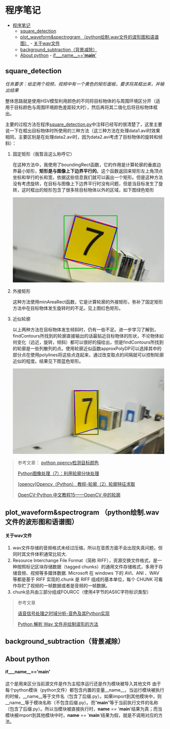 # 程序笔记

- [程序笔记](#程序笔记)
    - [square_detection](#square_detection)
    - [plot_waveform&spectrogram （python绘制.wav文件的波形图和语谱图）](#plot_waveformspectrogram-python绘制wav文件的波形图和语谱图)
            - [关于wav文件](#关于wav文件)
    - [background_subtraction（背景减除）](#background_subtraction背景减除)
    - [About python](#about-python)
            - [if___name__=='__main__'](#if___name____main__)

## square_detection
*任务要求：给定两个视频，视频中有一个黄色的矩形面板，要求将其框出来，并输出结果*

整体思路就是使用HSV模型利用颜色的不同将目标物体的与周围环境区分开（适用于目标颜色与周围环境颜色差距较大时），然后再将其二值化后将目标物体框出。

主要的过程方法在程序[square_detection.py](https://github.com/XinzheTing/Courses/blob/master/DigitalImageProcessing/square_detection/square_detection.py)中注释已经写的很清楚了，这里主要说一下在框出目标物体时所使用的三种方法（这三种方法在处理data1.avi时效果相同，主要区别是在处理data2.avi时，因为data2.avi考虑了目标物体的旋转和倾斜）：

1. 固定矩形（我暂且这么称呼它）
   
    在这种方法中，我使用了boundingRect函数，它的作用是计算轮廓的垂直边界最小矩形，**矩形是与图像上下边界平行的**。这个函数返回来矩形左上角顶点坐标和举行的长和宽，依据这些信息我们就可以画出一个矩形。但是这种方法没有考虑旋转，在目标与图像上下边界平行时没有问题，但是当目标发生了旋转，这时框出的矩形包含了很多除目标物体以外的区域，如下图绿色矩形

    <div align=center>

    ![result1](square_detection/result1.png)

    </div>

2. 外接矩形
   
   这种方法使用minAreaRect函数，它是计算轮廓的外接矩形，弥补了固定矩形方法中在目标物体发生旋转时的不足。见上图红色矩形。

3. 近似轮廓
   
   以上两种方法在目标物体发生倾斜时，仍有一些不足。进一步学习了解到，findContours所找到的轮廓直接输出的话最贴近目标物体的形状，不论物体如何变化（远近，旋转，倾斜）都可以很好的描绘出，但是findContours所找到的轮廓是一些列散列的点。使用轮廓近似函数approxPolyDP可以选择其中的部分点在使用polylines将这些点连起来，通过改变取点的间隔就可以控制轮廓近似的程度。结果见下图蓝色矩形。

   <div align=center>

   ![result2](square_detection/2.png)

   <div>

> 参考文章：
> [python opencv检测目标颜色](https://blog.csdn.net/Lingdongtianxia/article/details/75194950)
> 
> [Python图像处理（7）：利用轮廓分块处理](https://blog.csdn.net/lights_joy/article/details/46368197)
> 
> [[opencv]Opencv（Python） 教程-轮廓（2）轮廓特征求取](https://blog.csdn.net/zj360202/article/details/79170265)
> 
> [OpenCV-Python 中文教程15——OpenCV 中的轮廓](https://blog.csdn.net/zichen_ziqi/article/details/80912133)

## plot_waveform&spectrogram （python绘制.wav文件的波形图和语谱图）

#### 关于wav文件

1. wav文件存储的音频格式未经过压缩，所以在音质方面不会出现失真问题，但同时其文件体积通常比较大.
2. Resource Interchange File Format（简称 RIFF），资源交换文件格式，是一种按照标记区块存储数据（tagged chunks）的通用文件存储格式，多用于存储音频、视频等多媒体数据. Microsoft 在 windows 下的 AVI、ANI 、WAV 等都是基于 RIFF 实现的.chunk 是 RIFF 组成的基本单位，每个 CHUNK 可看作存贮了视频的一帧数据或者是音频的一帧数据。
3. chunk总共由三部分组成FOURCC（使用4字节的ASIIC字符标识类型）


> 参考文章
> 
> [语音信号处理之时域分析-音色及其Python实现](http://ibillxia.github.io/blog/2013/05/18/audio-signal-processing-time-domain-timbre-python-realization/)
> 
> [Python 解析 Wav 文件并绘制波形的方法](https://www.cnblogs.com/lzxwalex/p/6922099.html)

## background_subtraction（背景减除）



## About python

#### if___name__=='__main__'

这个是用来区分当前源文件是作为主程序运行还是作为模块被导入其他文件
由于每个python模块（python文件）都包含内置的变量__name__，当运行模块被执行的时候，__name__等于文件名（包含了后缀.py）。如果import到其他模块中，则__name__等于模块名称（不包含后缀.py）。而“__main__”等于当前执行文件的名称（包含了后缀.py）。所以当模块被直接执行时，__name__ == '__main__'结果为真；而当模块被import到其他模块中时，__name__ == '__main__'结果为假，就是不调用对应的方法。